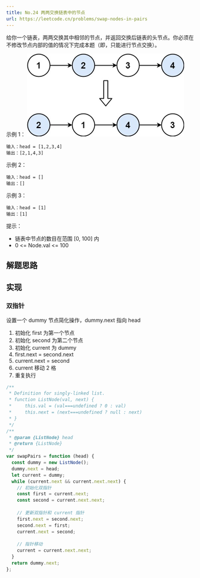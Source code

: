 ```yaml
---
title: No.24 两两交换链表中的节点
url: https://leetcode.cn/problems/swap-nodes-in-pairs
---
```


给你一个链表，两两交换其中相邻的节点，并返回交换后链表的头节点。你必须在不修改节点内部的值的情况下完成本题（即，只能进行节点交换）。

示例 1：
![swap_ex1](/img/code_leetcode_No.24_swap_ex1.png)

```text
输入：head = [1,2,3,4]
输出：[2,1,4,3]
```

示例 2：

```text
输入：head = []
输出：[]
```

示例 3：

```text
输入：head = [1]
输出：[1]
```

提示：

- 链表中节点的数目在范围 \[0, 100\] 内
- 0 <= Node.val <= 100

## 解题思路

## 实现

### 双指针

设置一个 dummy 节点简化操作，dummy.next 指向 head

1. 初始化 first 为第一个节点
2. 初始化 second 为第二个节点
3. 初始化 current 为 dummy
4. first.next = second.next
5. current.next = second
6. current 移动 2 格
7. 重复执行

```js
/**
 * Definition for singly-linked list.
 * function ListNode(val, next) {
 *     this.val = (val===undefined ? 0 : val)
 *     this.next = (next===undefined ? null : next)
 * }
 */
/**
 * @param {ListNode} head
 * @return {ListNode}
 */
var swapPairs = function (head) {
  const dummy = new ListNode();
  dummy.next = head;
  let current = dummy;
  while (current.next && current.next.next) {
    // 初始化双指针
    const first = current.next;
    const second = current.next.next;

    // 更新双指针和 current 指针
    first.next = second.next;
    second.next = first;
    current.next = second;

    // 指针移动
    current = current.next.next;
  }
  return dummy.next;
};
```
